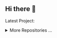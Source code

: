 ## Hi there 👋

<!--START_LAST_REPO-->
Latest Project: [](https://github.com/)
<!--END_LAST_REPO-->

<details>
<summary>More Repositories ...</summary>

<!--START_TABLE_REPOS-->
| Name | Homepage | Git | Stars | Last Commit |
|-----------------------|--------------------------|----------------------------|--------|-------------|
| WellwornEnviousZip | [`#Homepage`](replit.com/@RuslanLiutov/WellwornEnviousZip) | [`#Git`](https://github.com/LongKot/WellwornEnviousZip) | 0 | ![WellwornEnviousZip last commit](https://img.shields.io/github/last-commit/LongKot/WellwornEnviousZip?style=flat&label=last) |
| test | ❌ | [`#Git`](https://github.com/LongKot/test) | 0 | ![test last commit](https://img.shields.io/github/last-commit/LongKot/test?style=flat&label=last) |
| ramus | ❌ | [`#Git`](https://github.com/LongKot/ramus) | 0 | ![ramus last commit](https://img.shields.io/github/last-commit/LongKot/ramus?style=flat&label=last) |
| LongKot | ❌ | [`#Git`](https://github.com/LongKot/LongKot) | 0 | ![LongKot last commit](https://img.shields.io/github/last-commit/LongKot/LongKot?style=flat&label=last) |
| csharp-intersection | ❌ | [`#Git`](https://github.com/LongKot/csharp-intersection) | 0 | ![csharp-intersection last commit](https://img.shields.io/github/last-commit/LongKot/csharp-intersection?style=flat&label=last) |
<!--END_TABLE_REPOS-->

</details>

<!--
**LongKot/LongKot** is a ✨ _special_ ✨ repository because its `README.md` (this file) appears on your GitHub profile.

Here are some ideas to get you started:

- 🔭 I’m currently working on ...
- 🌱 I’m currently learning ...
- 👯 I’m looking to collaborate on ...
- 🤔 I’m looking for help with ...
- 💬 Ask me about ...
- 📫 How to reach me: ...
- 😄 Pronouns: ...
- ⚡ Fun fact: ...
-->
